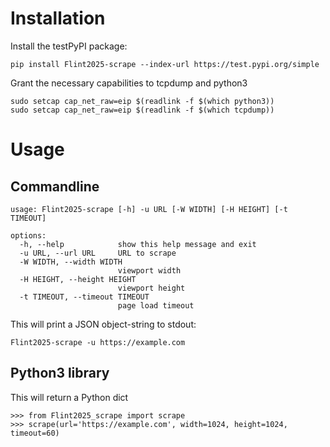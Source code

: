 # Installation
Install the testPyPI package:
```
pip install Flint2025-scrape --index-url https://test.pypi.org/simple
```
Grant the necessary capabilities to tcpdump and python3
```
sudo setcap cap_net_raw=eip $(readlink -f $(which python3))
sudo setcap cap_net_raw=eip $(readlink -f $(which tcpdump))
```
# Usage
## Commandline
```
usage: Flint2025-scrape [-h] -u URL [-W WIDTH] [-H HEIGHT] [-t TIMEOUT]

options:
  -h, --help            show this help message and exit
  -u URL, --url URL     URL to scrape
  -W WIDTH, --width WIDTH
                        viewport width
  -H HEIGHT, --height HEIGHT
                        viewport height
  -t TIMEOUT, --timeout TIMEOUT
                        page load timeout
```
This will print a JSON object-string to stdout:
```
Flint2025-scrape -u https://example.com
```
## Python3 library
This will return a Python dict
```
>>> from Flint2025_scrape import scrape
>>> scrape(url='https://example.com', width=1024, height=1024, timeout=60)
```

